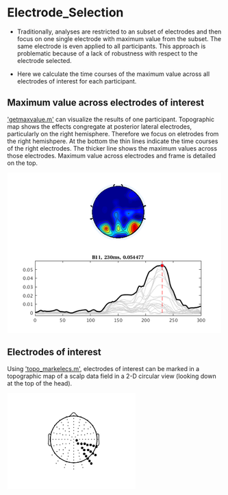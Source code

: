 # Electrode_Selection

- Traditionally, analyses are restricted to an subset of electrodes and then focus on one single electrode with maximum value from the subset. The same electrode is even applied to all participants. This approach is problematic because of a lack of robustness with respect to the electrode selected. 

- Here we calculate the time courses of the maximum value across all electrodes of interest for each participant. 


## Maximum value across electrodes of interest ##

['getmaxvalue.m'](https://github.com/FeiE/Electrode_Selection/blob/master/getmaxvalue.m) can visualize the results of one participant. Topographic map shows the effects congregate at posterior lateral electrodes, particularly on the right hemisphere. Therefore we focus on eletrodes from the right hemishpere. At the bottom the thin lines indicate the time courses of the right electrodes. The thicker line shows the maximum values across those electrodes. Maximum value across electrodes and frame is detailed on the top. 

<img src="/results_visualization.png" alt="" width="500"> 


## Electrodes of interest ##
Using ['topo_markelecs.m'](https://github.com/FeiE/Electrode_Selection/blob/master/topo_markelecs.m), electrodes of interest can be marked in a topographic map of a scalp data field in a 2-D circular view (looking down at the top of the head).

<img src="/topo_markelecs_relecs.png" alt="" width="300">
